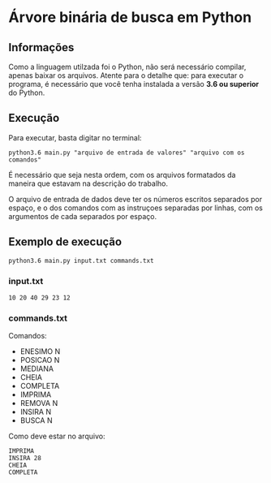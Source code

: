 # Árvore binária de busca em Python
## Informações

Como a linguagem utilzada foi o Python, não será necessário compilar, apenas baixar os arquivos.
Atente para o detalhe que: para executar o programa, é necessário que você tenha instalada a versão **3.6 ou superior** do Python. 

## Execução

Para executar, basta digitar no terminal:

```
python3.6 main.py "arquivo de entrada de valores" "arquivo com os comandos"
```

É necessário que seja nesta ordem, com os arquivos formatados da maneira que estavam na descrição do trabalho.

O arquivo de entrada de dados deve ter os números escritos separados por espaço, e o dos comandos com as instruçoes separadas por linhas, com os argumentos de cada separados por espaço.

## Exemplo de execução
```
python3.6 main.py input.txt commands.txt
```
### input.txt

```
10 20 40 29 23 12
```

### commands.txt

Comandos:
* ENESIMO N
* POSICAO N
* MEDIANA
* CHEIA
* COMPLETA
* IMPRIMA
* REMOVA N
* INSIRA N
* BUSCA N

Como deve estar no arquivo:

```
IMPRIMA
INSIRA 28
CHEIA
COMPLETA
```
